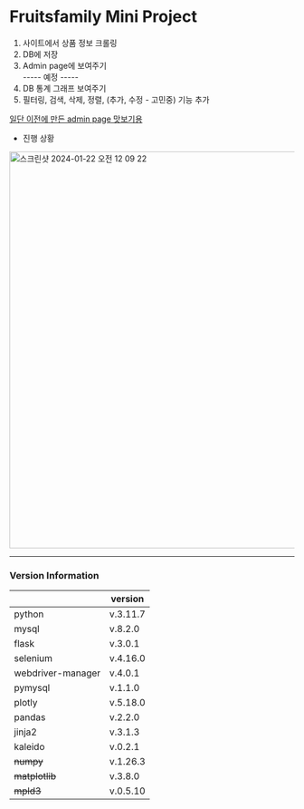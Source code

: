# Fruitsfamily Mini Project

1. 사이트에서 상품 정보 크롤링  
2. DB에 저장  
3. Admin page에 보여주기  
----- 예정 -----  
4. DB 통계 그래프 보여주기  
5. 필터링, 검색, 삭제, 정렬, (추가, 수정 - 고민중) 기능 추가  

<a href="https://ysolarh.github.io/admin-page/" target="_blank">일단 이전에 만든 admin page 맛보기용</a>

- 진행 상황  
<img width="700" alt="스크린샷 2024-01-22 오전 12 09 22" src="https://github.com/ysolarh/Fruitsfamily-project/assets/70841430/b9e65062-6227-40d9-a266-996678a5a735">

-----
### Version Information
|                   | version  |
|-------------------|----------|
| python            | v.3.11.7 |  
| mysql             | v.8.2.0  |
| flask             | v.3.0.1  |
| selenium          | v.4.16.0 |
| webdriver-manager | v.4.0.1  |
| pymysql           | v.1.1.0  |
| plotly            | v.5.18.0 |
| pandas            | v.2.2.0  |
| jinja2            | v.3.1.3  |
| kaleido           | v.0.2.1  |
| ~~numpy~~         | v.1.26.3 |
| ~~matplotlib~~    | v.3.8.0  |
| ~~mpld3~~         | v.0.5.10 |

